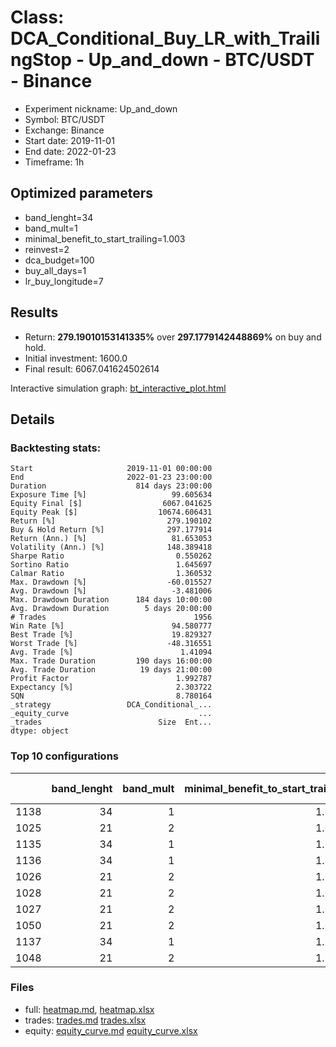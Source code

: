# Class: DCA_Conditional_Buy_LR_with_TrailingStop - Up_and_down - BTC/USDT - Binance

- Experiment nickname: Up_and_down 
- Symbol: BTC/USDT
- Exchange: Binance
- Start date: 2019-11-01
- End date: 2022-01-23
- Timeframe: 1h

## Optimized parameters

- band_lenght=34
- band_mult=1
- minimal_benefit_to_start_trailing=1.003
- reinvest=2
- dca_budget=100
- buy_all_days=1
- lr_buy_longitude=7

## Results

- Return: **279.19010153141335%** over **297.1779142448869%** on buy and hold.
- Initial investment: 1600.0
- Final result: 6067.041624502614

Interactive simulation graph: [bt_interactive_plot.html](bt_interactive_plot.html)

## Details 
### Backtesting stats:

```
Start                     2019-11-01 00:00:00
End                       2022-01-23 23:00:00
Duration                    814 days 23:00:00
Exposure Time [%]                   99.605634
Equity Final [$]                  6067.041625
Equity Peak [$]                  10674.606431
Return [%]                         279.190102
Buy & Hold Return [%]              297.177914
Return (Ann.) [%]                   81.653053
Volatility (Ann.) [%]              148.389418
Sharpe Ratio                         0.550262
Sortino Ratio                        1.645697
Calmar Ratio                         1.360532
Max. Drawdown [%]                  -60.015527
Avg. Drawdown [%]                   -3.481006
Max. Drawdown Duration      184 days 10:00:00
Avg. Drawdown Duration        5 days 20:00:00
# Trades                                 1956
Win Rate [%]                        94.580777
Best Trade [%]                      19.829327
Worst Trade [%]                    -48.316551
Avg. Trade [%]                        1.41094
Max. Trade Duration         190 days 16:00:00
Avg. Trade Duration          19 days 21:00:00
Profit Factor                        1.992787
Expectancy [%]                       2.303722
SQN                                  8.780164
_strategy                 DCA_Conditional_...
_equity_curve                             ...
_trades                          Size  Ent...
dtype: object
```

### Top 10 configurations

|      |   band_lenght |   band_mult |   minimal_benefit_to_start_trailing |   reinvest |   dca_budget |   buy_all_days |   lr_buy_longitude |   Return [%] |
|-----:|--------------:|------------:|------------------------------------:|-----------:|-------------:|---------------:|-------------------:|-------------:|
| 1138 |            34 |           1 |                               1.003 |          2 |          100 |              1 |                  7 |      279.19  |
| 1025 |            21 |           2 |                               1.003 |          2 |          100 |              1 |                  4 |      277.826 |
| 1135 |            34 |           1 |                               1.003 |          2 |          100 |              1 |                  4 |      276.568 |
| 1136 |            34 |           1 |                               1.003 |          2 |          100 |              1 |                  5 |      276.109 |
| 1026 |            21 |           2 |                               1.003 |          2 |          100 |              1 |                  5 |      275.56  |
| 1028 |            21 |           2 |                               1.003 |          2 |          100 |              1 |                  7 |      275.485 |
| 1027 |            21 |           2 |                               1.003 |          2 |          100 |              1 |                  6 |      274.676 |
| 1050 |            21 |           2 |                               1.003 |          2 |          200 |              1 |                  7 |      274.192 |
| 1137 |            34 |           1 |                               1.003 |          2 |          100 |              1 |                  6 |      273.027 |
| 1048 |            21 |           2 |                               1.003 |          2 |          200 |              1 |                  5 |      272.245 |

### Files

- full: [heatmap.md](heatmap_df.md), [heatmap.xlsx](heatmap_df.xlsx) 
- trades: [trades.md](trades.md) [trades.xlsx](trades.xlsx)
- equity: [equity_curve.md](equity_curve.md) [equity_curve.xlsx](equity_curve.xlsx)